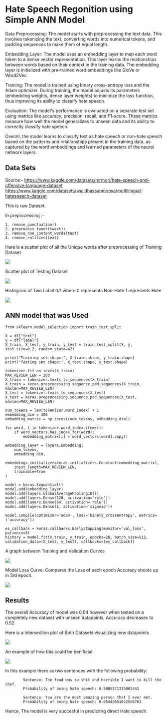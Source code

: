 # Hate Speech Regonition using Simple ANN Model

Data Preprocessing: The model starts with preprocessing the text data. This involves tokenizing the text, converting words into numerical tokens, and padding sequences to make them of equal length.

Embedding Layer: The model uses an embedding layer to map each word token to a dense vector representation. This layer learns the relationships between words based on their context in the training data. The embedding layer is initialized with pre-trained word embeddings like GloVe or Word2Vec.

Training: The model is trained using binary cross-entropy loss and the Adam optimizer. During training, the model adjusts its parameters (embedding weights, dense layer weights) to minimize the loss function, thus improving its ability to classify hate speech.

Evaluation: The model's performance is evaluated on a separate test set using metrics like accuracy, precision, recall, and F1-score. These metrics measure how well the model generalizes to unseen data and its ability to correctly classify hate speech.

Overall, the model learns to classify text as hate speech or non-hate speech based on the patterns and relationships present in the training data, as captured by the word embeddings and learned parameters of the neural network layers.


## Data Sets
Source:- 
            https://www.kaggle.com/datasets/mrmorj/hate-speech-and-offensive-language-dataset
            https://www.kaggle.com/datasets/wajidhassanmoosa/multilingual-hatespeech-dataset      

This is raw Dataset.

In preprocessing :-

    1. remove_punctuation()
    2. preprocess_tweet(tweet):
    3. remove_non_content_words(text)
    4. remove_entities(text)
    
Here is a scatter plot of all the Unique words after preprocessing of Training Dataset

![](images/Vectors_reference_to_hate.png)

Scatter plot of Testing Dataset 

![](images/test_plot.png)

Histogram of Two Label 0/1 where
    0 represents Non-Hate
    1 represents Hate        
    
![](images/label_histogram.png)

## ANN model that was Used
    from sklearn.model_selection import train_test_split
    
    X = df["text"]
    y = df["label"]
    X_train, X_test, y_train, y_test = train_test_split(X, y, test_size=0.2, random_state=42)
    
    print("Training set shape:", X_train.shape, y_train.shape)
    print("Testing set shape:", X_test.shape, y_test.shape)
    
    tokenizer.fit_on_texts(X_train)
    MAX_REVIEW_LEN = 200
    X_train = tokenizer.texts_to_sequences(X_train)
    X_train = keras.preprocessing.sequence.pad_sequences(X_train, maxlen=MAX_REVIEW_LEN)
    X_test = tokenizer.texts_to_sequences(X_test)
    X_test = keras.preprocessing.sequence.pad_sequences(X_test, maxlen=MAX_REVIEW_LEN)
    
    num_tokens = len(tokenizer.word_index) + 1
    embedding_dim = 300
    embedding_matrix = np.zeros((num_tokens, embedding_dim))
    
    for word, i in tokenizer.word_index.items():
        if word_vectors.has_index_for(word):
            embedding_matrix[i] = word_vectors[word].copy()
    
    embedding_layer = layers.Embedding(
        num_tokens,
        embedding_dim,
        embeddings_initializer=keras.initializers.Constant(embedding_matrix),
        input_length=MAX_REVIEW_LEN,
        trainable=True
    )
    
    model = keras.Sequential()
    model.add(embedding_layer)
    model.add(layers.GlobalAveragePooling1D())
    model.add(layers.Dense(128, activation='relu'))
    model.add(layers.Dense(64, activation='relu'))
    model.add(layers.Dense(1, activation='sigmoid'))
    
    model.compile(optimizer='adam', loss='binary_crossentropy', metrics=['accuracy'])
    
    es_callback = keras.callbacks.EarlyStopping(monitor='val_loss', patience=3)
    history = model.fit(X_train, y_train, epochs=20, batch_size=512, validation_data=(X_test, y_test), callbacks=[es_callback])

A graph between Training and Validation Curves

![](images/loss_curve.png)

Model Loss Curve: Compares the Loss of each epoch 
Accuracy shoots up in 3rd epoch.

![](images/model_loss.png)

## Results

The overall Accuracy of model was 0.94 however when tested on a completely new dataset with unseen datapoints, Accuracy decreases to 0.52

Here is a Intersection plot of Both Datasets visualizing new datapoints

![](images/intersection.png)

An example of how this could be benificial

![](images/result.png)

In this example there as two sentences with the following probability:

            Sentence: The food was so shit and horrible I want to kill the chef.
            Probability of being hate speech: 0.9985871315002441
            
            Sentence: You are the most amazing person that I ever met.
            Probability of being hate speech: 0.05440551042556763

Hence, The model is very succesful in predicitng direct Hate speech.
